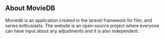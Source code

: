 ## About MovieDB

Moviedb is an application created in the laravel framework for film, and series enthusiasts. The website is an open-source project where everyone can have input about any adjustments and it is also independent.


